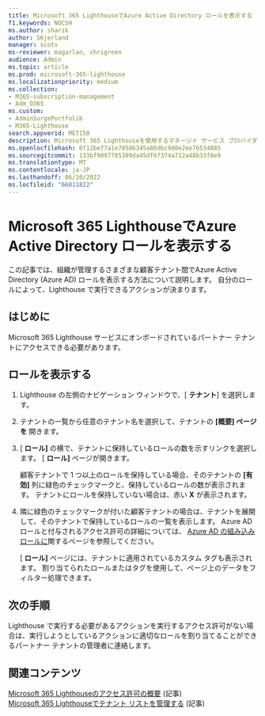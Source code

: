 ```yaml
---
title: Microsoft 365 LighthouseでAzure Active Directory ロールを表示する
f1.keywords: NOCSH
ms.author: sharik
author: SKjerland
manager: scotv
ms-reviewer: magarlan, chrigreen
audience: Admin
ms.topic: article
ms.prod: microsoft-365-lighthouse
ms.localizationpriority: medium
ms.collection:
- M365-subscription-management
- Adm_O365
ms.custom:
- AdminSurgePortfolib
- M365-Lighthouse
search.appverid: MET150
description: Microsoft 365 Lighthouseを使用するマネージド サービス プロバイダー (MSP) 技術者の場合は、組織が管理するさまざまな顧客テナントでAzure Active Directory (Azure AD) ロールを表示する方法について説明します。
ms.openlocfilehash: 6f12bef7a1e7958b345a86dbc9d0e2ee76534885
ms.sourcegitcommit: 133bf9097785309da45df6f374a712a48b33f8e9
ms.translationtype: MT
ms.contentlocale: ja-JP
ms.lasthandoff: 06/10/2022
ms.locfileid: "66011822"
---
```

# <a name="view-your-azure-active-directory-roles-in-microsoft-365-lighthouse"></a>Microsoft 365 LighthouseでAzure Active Directory ロールを表示する

この記事では、組織が管理するさまざまな顧客テナント間でAzure Active Directory (Azure AD) ロールを表示する方法について説明します。 自分のロールによって、Lighthouse で実行できるアクションが決まります。

## <a name="before-you-begin"></a>はじめに

Microsoft 365 Lighthouse サービスにオンボードされているパートナー テナントにアクセスできる必要があります。

## <a name="view-your-roles"></a>ロールを表示する

1. Lighthouse の左側のナビゲーション ウィンドウで、[ **テナント**] を選択します。

2. テナントの一覧から任意のテナント名を選択して、テナントの **[概要] ページを** 開きます。

3. [ **ロール]** の横で、テナントに保持しているロールの数を示すリンクを選択します。 [ **ロール]** ページが開きます。

    顧客テナントで 1 つ以上のロールを保持している場合、そのテナントの **[有効]** 列に緑色のチェックマークと、保持しているロールの数が表示されます。 テナントにロールを保持していない場合は、赤い **X** が表示されます。
 
4. 隣に緑色のチェックマークが付いた顧客テナントの場合は、テナントを展開して、そのテナントで保持しているロールの一覧を表示します。 Azure AD ロールと付与されるアクセス許可の詳細については、 [Azure AD の組み込みロールに](/azure/active-directory/roles/permissions-reference)関するページを参照してください。

    [ **ロール]** ページには、テナントに適用されているカスタム タグも表示されます。 割り当てられたロールまたはタグを使用して、ページ上のデータをフィルター処理できます。

## <a name="next-steps"></a>次の手順

Lighthouse で実行する必要があるアクションを実行するアクセス許可がない場合は、実行しようとしているアクションに適切なロールを割り当てることができるパートナー テナントの管理者に連絡します。

## <a name="related-content"></a>関連コンテンツ

[Microsoft 365 Lighthouseのアクセス許可の概要](m365-lighthouse-overview-of-permissions.md) (記事)\
[Microsoft 365 Lighthouseでテナント リストを管理する](m365-lighthouse-manage-tenant-list.md) (記事)

